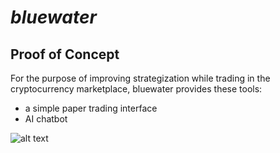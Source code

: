 # _bluewater_

## Proof of Concept
For the purpose of improving strategization while trading in the cryptocurrency marketplace, 
bluewater provides these tools:
* a simple paper trading interface
* AI chatbot

![alt text](https://i.imgur.com/QguaQYR.png)